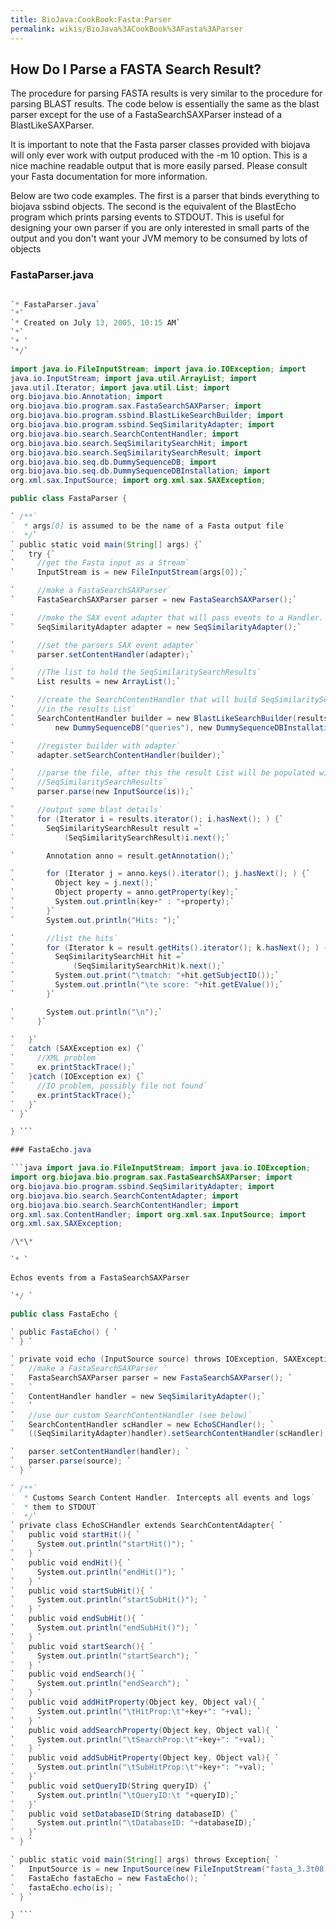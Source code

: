 ```yaml
---
title: BioJava:CookBook:Fasta:Parser
permalink: wikis/BioJava%3ACookBook%3AFasta%3AParser
---
```


How Do I Parse a FASTA Search Result?
-------------------------------------

The procedure for parsing FASTA results is very similar to the procedure
for parsing BLAST results. The code below is essentially the same as the
blast parser except for the use of a FastaSearchSAXParser instead of a
BlastLikeSAXParser.

It is important to note that the Fasta parser classes provided with
biojava will only ever work with output produced with the -m 10 option.
This is a nice machine readable output that is more easily parsed.
Please consult your Fasta documentation for more information.

Below are two code examples. The first is a parser that binds everything
to biojava ssbind objects. The second is the equivalent of the BlastEcho
program which prints parsing events to STDOUT. This is useful for
designing your own parser if you are only interested in small parts of
the output and you don't want your JVM memory to be consumed by lots of
objects

### FastaParser.java

```java /\*

`* FastaParser.java`  
`*`  
`* Created on July 13, 2005, 10:15 AM`  
`*`  
`* `  
`*/`

import java.io.FileInputStream; import java.io.IOException; import
java.io.InputStream; import java.util.ArrayList; import
java.util.Iterator; import java.util.List; import
org.biojava.bio.Annotation; import
org.biojava.bio.program.sax.FastaSearchSAXParser; import
org.biojava.bio.program.ssbind.BlastLikeSearchBuilder; import
org.biojava.bio.program.ssbind.SeqSimilarityAdapter; import
org.biojava.bio.search.SearchContentHandler; import
org.biojava.bio.search.SeqSimilaritySearchHit; import
org.biojava.bio.search.SeqSimilaritySearchResult; import
org.biojava.bio.seq.db.DummySequenceDB; import
org.biojava.bio.seq.db.DummySequenceDBInstallation; import
org.xml.sax.InputSource; import org.xml.sax.SAXException;

public class FastaParser {

` /**`  
`  * args[0] is assumed to be the name of a Fasta output file`  
`  */`  
` public static void main(String[] args) {`  
`   try {`  
`     //get the Fasta input as a Stream`  
`     InputStream is = new FileInputStream(args[0]);`

`     //make a FastaSearchSAXParser`  
`     FastaSearchSAXParser parser = new FastaSearchSAXParser();`

`     //make the SAX event adapter that will pass events to a Handler.`  
`     SeqSimilarityAdapter adapter = new SeqSimilarityAdapter();`

`     //set the parsers SAX event adapter`  
`     parser.setContentHandler(adapter);`

`     //The list to hold the SeqSimilaritySearchResults`  
`     List results = new ArrayList();`

`     //create the SearchContentHandler that will build SeqSimilaritySearchResults`  
`     //in the results List`  
`     SearchContentHandler builder = new BlastLikeSearchBuilder(results,`  
`         new DummySequenceDB("queries"), new DummySequenceDBInstallation());`

`     //register builder with adapter`  
`     adapter.setSearchContentHandler(builder);`

`     //parse the file, after this the result List will be populated with`  
`     //SeqSimilaritySearchResults`  
`     parser.parse(new InputSource(is));`

`     //output some blast details`  
`     for (Iterator i = results.iterator(); i.hasNext(); ) {`  
`       SeqSimilaritySearchResult result =`  
`           (SeqSimilaritySearchResult)i.next();`

`       Annotation anno = result.getAnnotation();`

`       for (Iterator j = anno.keys().iterator(); j.hasNext(); ) {`  
`         Object key = j.next();`  
`         Object property = anno.getProperty(key);`  
`         System.out.println(key+" : "+property);`  
`       }`  
`       System.out.println("Hits: ");`

`       //list the hits`  
`       for (Iterator k = result.getHits().iterator(); k.hasNext(); ) {`  
`         SeqSimilaritySearchHit hit =`  
`             (SeqSimilaritySearchHit)k.next();`  
`         System.out.print("\tmatch: "+hit.getSubjectID());`  
`         System.out.println("\te score: "+hit.getEValue());`  
`       }`

`       System.out.println("\n");`  
`     }`

`   }`  
`   catch (SAXException ex) {`  
`     //XML problem`  
`     ex.printStackTrace();`  
`   }catch (IOException ex) {`  
`     //IO problem, possibly file not found`  
`     ex.printStackTrace();`  
`   }`  
` }`

} ```

### FastaEcho.java

```java import java.io.FileInputStream; import java.io.IOException;
import org.biojava.bio.program.sax.FastaSearchSAXParser; import
org.biojava.bio.program.ssbind.SeqSimilarityAdapter; import
org.biojava.bio.search.SearchContentAdapter; import
org.biojava.bio.search.SearchContentHandler; import
org.xml.sax.ContentHandler; import org.xml.sax.InputSource; import
org.xml.sax.SAXException;

/\*\*

`* `

Echos events from a FastaSearchSAXParser

`*/ `

public class FastaEcho {

` public FastaEcho() { `  
` } `

` private void echo (InputSource source) throws IOException, SAXException{ `  
`   //make a FastaSearchSAXParser `  
`   FastaSearchSAXParser parser = new FastaSearchSAXParser(); `  
`   `  
`   ContentHandler handler = new SeqSimilarityAdapter();`  
`   `  
`   //use our custom SearchContentHandler (see below)`  
`   SearchContentHandler scHandler = new EchoSCHandler(); `  
`   ((SeqSimilarityAdapter)handler).setSearchContentHandler(scHandler); `

`   parser.setContentHandler(handler); `  
`   parser.parse(source); `  
` } `

` /**`  
`  * Customs Search Content Handler. Intercepts all events and logs`  
`  * them to STDOUT`  
`  */`  
` private class EchoSCHandler extends SearchContentAdapter{ `  
`   public void startHit(){ `  
`     System.out.println("startHit()"); `  
`   } `  
`   public void endHit(){ `  
`     System.out.println("endHit()"); `  
`   } `  
`   public void startSubHit(){ `  
`     System.out.println("startSubHit()"); `  
`   } `  
`   public void endSubHit(){ `  
`     System.out.println("endSubHit()"); `  
`   } `  
`   public void startSearch(){ `  
`     System.out.println("startSearch"); `  
`   } `  
`   public void endSearch(){ `  
`     System.out.println("endSearch"); `  
`   } `  
`   public void addHitProperty(Object key, Object val){ `  
`     System.out.println("\tHitProp:\t"+key+": "+val); `  
`   } `  
`   public void addSearchProperty(Object key, Object val){ `  
`     System.out.println("\tSearchProp:\t"+key+": "+val); `  
`   } `  
`   public void addSubHitProperty(Object key, Object val){ `  
`     System.out.println("\tSubHitProp:\t"+key+": "+val); `  
`   }`  
`   public void setQueryID(String queryID) {`  
`     System.out.println("\tQueryID:\t "+queryID);`  
`   }`  
`   public void setDatabaseID(String databaseID) {`  
`     System.out.println("\tDatabaseID: "+databaseID);`  
`   }`  
` } `

` public static void main(String[] args) throws Exception{ `  
`   InputSource is = new InputSource(new FileInputStream("fasta_3.3t08.out")); `  
`   FastaEcho fastaEcho = new FastaEcho(); `  
`   fastaEcho.echo(is); `  
` } `

} ```
